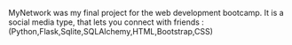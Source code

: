 MyNetwork was my final project for the web development bootcamp. It is a social media type, that lets you connect with friends : (Python,Flask,Sqlite,SQLAlchemy,HTML,Bootstrap,CSS)
